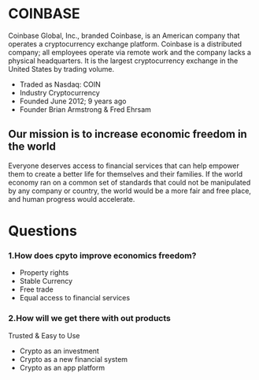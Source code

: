 # COINBASE

Coinbase Global, Inc., branded Coinbase, is an American company that operates a cryptocurrency exchange platform. Coinbase is a distributed company; all employees operate via remote work and the company lacks a physical headquarters. It is the largest cryptocurrency exchange in the United States by trading volume.

- Traded as Nasdaq: COIN
- Industry Cryptocurrency
- Founded June 2012; 9 years ago
- Founder Brian Armstrong & Fred Ehrsam

## Our mission is to increase economic freedom in the world

Everyone deserves access to financial services that can help empower them to create a better life for themselves and their families. If the world economy ran on a common set of standards that could not be manipulated by any company or country, the world would be a more fair and free place, and human progress would accelerate.

# Questions

### 1.How does cpyto improve economics freedom?

- Property rights
- Stable Currency
- Free trade
- Equal access to financial services

### 2.How will we get there with out products

Trusted & Easy to Use

- Crypto as an investment
- Crypto as a new financial system
- Crypto as an app platform
